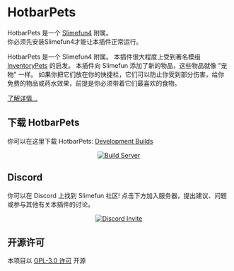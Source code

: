 # HotbarPets
HotbarPets 是一个 [Slimefun4](https://github.com/TheBusyBiscuit/Slimefun4/) 附属。<br>
你必须先安装Slimefun4才能让本插件正常运行。

HotbarPets 是一个 Slimefun4 附属。 本插件很大程度上受到著名模组 [InventoryPets](https://www.curseforge.com/minecraft/mc-mods/inventory-pets) 的启发。
本插件向 Slimefun 添加了新的物品，这些物品就像 "宠物" 一样。
如果你把它们放在你的快捷栏，它们可以防止你受到部分伤害，给你免费的物品或药水效果，前提是你必须带着它们最喜欢的食物。

[了解详情...](https://github.com/TheBusyBiscuit/Slimefun4/wiki/HotbarPets)

## 下载 HotbarPets
你可以在这里下载 HotbarPets: [Development Builds](https://thebusybiscuit.github.io/builds/TheBusyBiscuit/HotbarPets/master/)

<p align="center">
  <a href="https://thebusybiscuit.github.io/builds/TheBusyBiscuit/HotbarPets/master/">
    <img src="https://thebusybiscuit.github.io/builds/TheBusyBiscuit/HotbarPets/master/badge.svg" alt="Build Server"/>
  </a>
</p>

## Discord
你可以在 Discord 上找到 Slimefun 社区!
点击下方加入服务器，提出建议、问题或参与其他有关本插件的讨论。
<p align="center">
  <a href="https://discord.gg/fsD4Bkh">
    <img src="https://img.shields.io/discord/565557184348422174?color=7289DA&label=Discord&style=for-the-badge" alt="Discord Invite"/>
  </a>
</p>

## 开源许可
本项目以 [GPL-3.0 许可](https://github.com/TheBusyBiscuit/HotbarPets/blob/master/LICENSE) 开源
